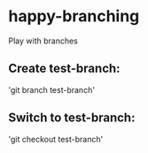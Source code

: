 # happy-branching
Play with branches

## Create test-branch:

'git branch test-branch'

## Switch to test-branch:

'git checkout test-branch'
